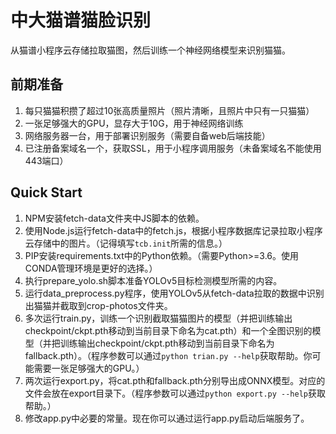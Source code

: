 # 中大猫谱猫脸识别

从猫谱小程序云存储拉取猫图，然后训练一个神经网络模型来识别猫猫。

## 前期准备
1. 每只猫猫积攒了超过10张高质量照片（照片清晰，且照片中只有一只猫猫）
2. 一张足够强大的GPU，显存大于10G，用于神经网络训练
3. 网络服务器一台，用于部署识别服务（需要自备web后端技能）
4. 已注册备案域名一个，获取SSL，用于小程序调用服务（未备案域名不能使用443端口）

## Quick Start

1. NPM安装fetch-data文件夹中JS脚本的依赖。
2. 使用Node.js运行fetch-data中的fetch.js，根据小程序数据库记录拉取小程序云存储中的图片。（记得填写`tcb.init`所需的信息。）
3. PIP安装requirements.txt中的Python依赖。（需要Python>=3.6。使用CONDA管理环境是更好的选择。）
4. 执行prepare_yolo.sh脚本准备YOLOv5目标检测模型所需的内容。
5. 运行data_preprocess.py程序，使用YOLOv5从fetch-data拉取的数据中识别出猫猫并截取到crop-photos文件夹。
6. 多次运行train.py，训练一个识别截取猫猫图片的模型（并把训练输出checkpoint/ckpt.pth移动到当前目录下命名为cat.pth）和一个全图识别的模型（并把训练输出checkpoint/ckpt.pth移动到当前目录下命名为fallback.pth）。（程序参数可以通过`python trian.py --help`获取帮助。你可能需要一张足够强大的GPU。）
7. 两次运行export.py，将cat.pth和fallback.pth分别导出成ONNX模型。对应的文件会放在export目录下。（程序参数可以通过`python export.py --help`获取帮助。）
8. 修改app.py中必要的常量。现在你可以通过运行app.py启动后端服务了。
